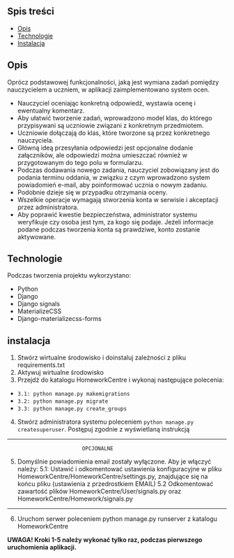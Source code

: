 ## Spis treści
* [Opis](#opis)
* [Technologie](#technologie)
* [Instalacja](#instalacja)

## Opis
Oprócz podstawowej funkcjonalności, jaką jest wymiana zadań pomiędzy nauczycielem a uczniem, w aplikacji zaimplementowano system ocen. 
* Nauczyciel oceniając konkretną odpowiedź, wystawia ocenę i ewentualny komentarz. 
* Aby ułatwić tworzenie zadań, wprowadzono model klas, do którego przypisywani są uczniowie związani z konkretnym przedmiotem. 
* Uczniowie dołączają do klas, które tworzone są przez konkretnego nauczyciela.
* Główną ideą przesyłania odpowiedzi jest opcjonalne dodanie załączników, ale odpowiedzi można umieszczać również w przygotowanym do tego polu w formularzu. 
* Podczas dodawania nowego zadania, nauczyciel zobowiązany jest do podania terminu oddania, w związku z czym wprowadzono system powiadomień e-mail, aby poinformować ucznia o nowym zadaniu.
* Podobnie dzieje się w przypadku otrzymania oceny. 
* Wszelkie operacje wymagają stworzenia konta w serwisie i akceptacji przez administratora. 
* Aby poprawić kwestie bezpieczeństwa, administrator systemu weryfikuje czy osoba jest tym, za kogo się podaje. Jeżeli informacje podane podczas tworzenia konta są prawdziwe, konto zostanie aktywowane.
	
## Technologie
Podczas tworzenia projektu wykorzystano:
* Python
* Django
* Django signals
* MaterializeCSS
* Django-materializecss-forms
	
## instalacja


1. Stwórz wirtualne środowisko i doinstaluj zależności z pliku requirements.txt
2. Aktywuj wirtualne środowisko
3. Przejdź do katalogu HomeworkCentre i wykonaj następujące polecenia:
*	```3.1: python manage.py makemigrations```
*	```3.2: python manage.py migrate```
*	```3.3: python manage.py create_groups```
4. Stwórz administratora systemu poleceniem ```python manage.py createsuperuser```. Postępuj zgodnie z wyświetlaną instrukcją
------------------------------------------------------------------------------------------------------------------------
							OPCJONALNE
5. Domyślnie powiadomienia email zostały wyłączone. Aby je włączyć należy:
	5.1: Ustawić  i odkomentować ustawienia konfiguracyjne w pliku HomeworkCentre/HomeworkCentre/settings.py, znajdujące się na końcu pliku (ustawienia z przedrostkiem EMAIL)
	5.2 Odkomentować zawartość plików HomeworkCentre/User/signals.py oraz HomeworkCentre/Homework/signals.py
--------------------------------------------------------------------------------------------------------------------------

6. Uruchom serwer poleceniem python manage.py runserver z katalogu HomeworkCentre

**UWAGA! Kroki 1-5 należy wykonać tylko raz, podczas pierwszego uruchomienia aplikacji.**




